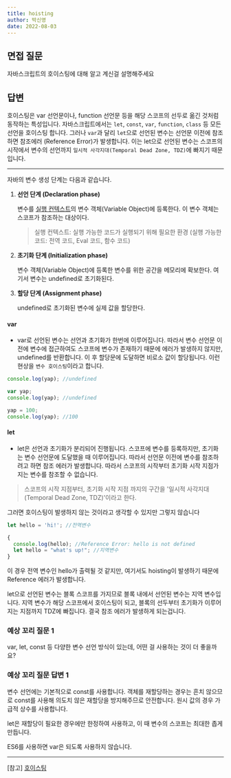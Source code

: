 ```yaml
---
title: hoisting
author: 박신영
date: 2022-08-03
---
```


## 면접 질문

자바스크립트의 호이스팅에 대해 알고 계신걸 설명해주세요

## 답변

호이스팅은 var 선언문이나, function 선언문 등을 해당 스코프의 선두로 옮긴 것처럼 동작하는 특성입니다.
자바스크립트에서는 `let`, `const`, `var`, `function`, `class` 등 모든 선언을 호이스팅 합니다. 그러나 `var`과 달리 `let`으로 선언된 변수는 선언문 이전에 참조하면 참조에러 (Reference Error)가 발생합니다. 이는 let으로 선언된 변수는 스코프의 시작에서 변수의 선언까지 `일시적 사각지대(Temporal Dead Zone, TDZ)`에 빠지기 때문입니다.

---

자바의 변수 생성 단계는 다음과 같습니다.

1. **선언 단계 (Declaration phase)**

   변수를 [실행 컨텍스트](https://poiemaweb.com/js-execution-context)의 변수 객체(Variable Object)에 등록한다. 이 변수 객체는 스코프가 참조하는 대상이다.

   > 실행 컨텍스트: 실행 가능한 코드가 실행되기 위해 필요한 환경 (실행 가능한 코드: 전역 코드, Eval 코드, 함수 코드)

2. **초기화 단계 (Initialization phase)**

   변수 객체(Variable Object)에 등록한 변수를 위한 공간을 메모리에 확보한다. 여기서 변수는 undefined로 초기화된다.

3. **할당 단계 (Assignment phase)**

   undefined로 초기화된 변수에 실제 값을 할당한다.

#### var

- var로 선언된 변수는 선언과 초기화가 한번에 이루어집니다. 따라서 변수 선언문 이전에 변수에 접근하여도 스코프에 변수가 존재하기 때문에 에러가 발생하지 않지만, undefined를 반환합니다. 이 후 할당문에 도달하면 비로소 값이 할당됩니다. 이런 현상을 `변수 호이스팅`이라고 합니다.

```js
console.log(yap); //undefined

var yap;
console.log(yap); //undefined

yap = 100;
console.log(yap); //100
```

#### let

- let은 선언과 초기화가 분리되어 진행됩니다. 스코프에 변수를 등록하지만, 초기화는 변수 선언문에 도달했을 때 이루어집니다. 따라서 선언문 이전에 변수를 참조하려고 하면 참조 에러가 발생합니다. 따라서 스코프의 시작부터 초기화 시작 지점가지는 변수를 참조할 수 없습니다.

> 스코프의 시작 지점부터, 초기화 시작 지점 까지의 구간을 '일시적 사각지대 (Temporal Dead Zone, TDZ)'이라고 한다.

그러면 호이스팅이 발생하지 않는 것이라고 생각할 수 있지만 그렇지 않습니다

```js
let hello = 'hi!'; //전역변수

{
  console.log(hello); //Reference Error: hello is not defined
  let hello = "what's up!"; //지역변수
}
```

이 경우 전역 변수인 hello가 출력될 것 같지만, 여기서도 hoisting이 발생하기 때문에 Reference 에러가 발생합니다.

let으로 선언된 변수는 블록 스코프를 가지므로 블록 내에서 선언된 변수는 지역 변수입니다. 지역 변수가 해당 스코프에서 호이스팅이 되고, 블록의 선두부터 초기화가 이루어지는 지점까지 TDZ에 빠집니다. 결국 참조 에러가 발생하게 되는겁니다.

### 예상 꼬리 질문 1

var, let, const 등 다양한 변수 선언 방식이 있는데, 어떤 걸 사용하는 것이 더 좋을까요?

### 예상 꼬리 질문 답변 1

변수 선언에는 기본적으로 const를 사용합니다. 객체를 재할당하는 경우는 흔치 않으므로 const를 사용해 의도치 않은 재할당을 방지해주므로 안전합니다. 원시 값의 경우 가급적 상수를 사용합니다.

let은 재할당이 필요한 경우에만 한정하여 사용하고, 이 때 변수의 스코프는 최대한 좁게 만듭니다.

ES6를 사용하면 var은 되도록 사용하지 않습니다.

---

[참고]
[호이스팅](https://poiemaweb.com/es6-block-scope#13-호이스팅)
